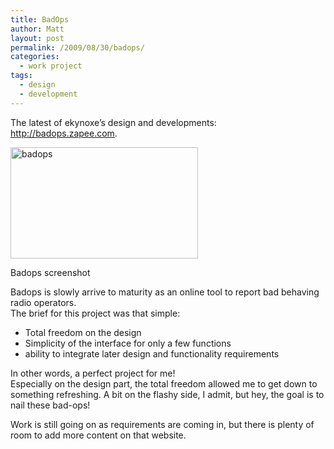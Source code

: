 ```yaml
---
title: BadOps
author: Matt
layout: post
permalink: /2009/08/30/badops/
categories:
  - work project
tags:
  - design
  - development
---
```

The latest of ekynoxe&#8217;s design and developments: <http://badops.zapee.com>.

<div id="attachment_13" class="wp-caption aligncenter" style="width: 310px">
  <a href="http://badops.zapee.com"><img class="size-medium wp-image-13" title="badops" src="http://blog.ekynoxe.com/wp-content/uploads/2009/09/badops-300x178.jpg" alt="badops" width="300" height="178" /></a><p class="wp-caption-text">
    Badops screenshot
  </p>
</div>

Badops is slowly arrive to maturity as an online tool to report bad behaving radio operators.  
The brief for this project was that simple:

*   Total freedom on the design
*   Simplicity of the interface for only a few functions
*   ability to integrate later design and functionality requirements

In other words, a perfect project for me!  
Especially on the design part, the total freedom allowed me to get down to something refreshing. A bit on the flashy side, I admit, but hey, the goal is to nail these bad-ops!

Work is still going on as requirements are coming in, but there is plenty of room to add more content on that website.